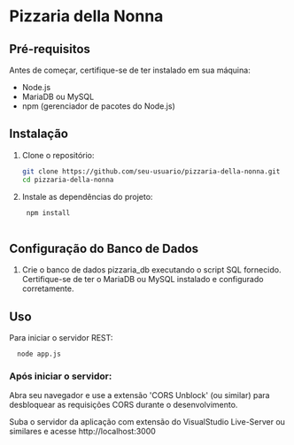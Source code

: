 # Pizzaria della Nonna

## Pré-requisitos

Antes de começar, certifique-se de ter instalado em sua máquina:

- Node.js
- MariaDB ou MySQL
- npm (gerenciador de pacotes do Node.js)

## Instalação

1. Clone o repositório:

   ```bash
   git clone https://github.com/seu-usuario/pizzaria-della-nonna.git
   cd pizzaria-della-nonna
   
2. Instale as dependências do projeto:

   ```bash
    npm install
  
## Configuração do Banco de Dados
1. Crie o banco de dados pizzaria_db executando o script SQL fornecido. Certifique-se de ter o MariaDB ou MySQL instalado e configurado corretamente.

## Uso
Para iniciar o servidor REST:
     
      node app.js

### Após iniciar o servidor:
Abra seu navegador e use a extensão 'CORS Unblock' (ou similar) para desbloquear as requisições CORS durante o desenvolvimento.

Suba o servidor da aplicação com extensão do VisualStudio Live-Server ou similares e acesse http://localhost:3000
